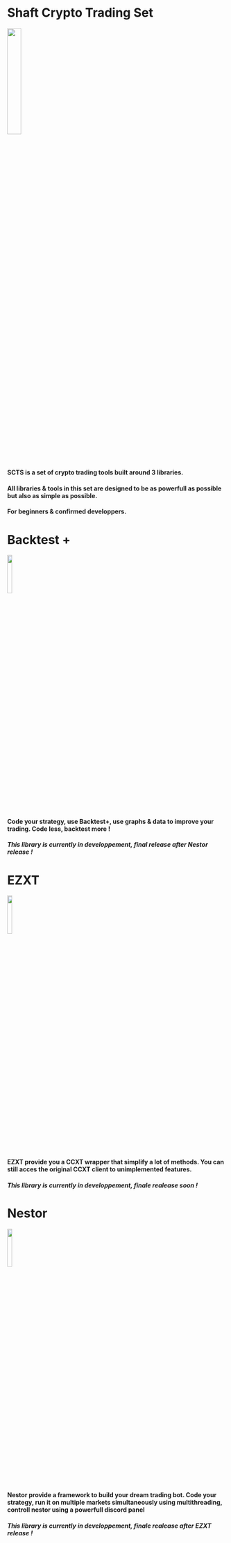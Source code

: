 # Shaft Crypto Trading Set

<img heigh=auto width=25% src="https://github.com/Shaft-3796/Shaft-Crypto-Suit/blob/main/src/SCTS.png">

#

#### SCTS is a set of crypto trading tools built around 3 libraries.

#### All libraries & tools in this set are designed to be as powerfull as possible but also as simple as possible.

#### For beginners & confirmed developpers.

# Backtest +

<img heigh=auto width=15% src="https://github.com/Shaft-3796/Shaft-Crypto-Suit/blob/main/src/BacktestPlus.png">

#### Code your strategy, use Backtest+, use graphs & data to improve your trading. Code less, backtest more !

##### This library is currently in developpement, final release after Nestor release !

# EZXT

<img heigh=auto width=15% src="https://github.com/Shaft-3796/Shaft-Crypto-Suit/blob/main/src/Ezxt.png">

#### EZXT provide you a CCXT wrapper that simplify a lot of methods. You can still acces the original CCXT client to unimplemented features.

##### This library is currently in developpement, finale realease soon !

# Nestor

<img heigh=auto width=15% src="https://github.com/Shaft-3796/Shaft-Crypto-Suit/blob/main/src/Nestor.png">

#### Nestor provide a framework to build your dream trading bot. Code your strategy, run it on multiple markets simultaneously using multithreading, controll nestor using a powerfull discord panel

##### This library is currently in developpement, finale realease after EZXT release !



